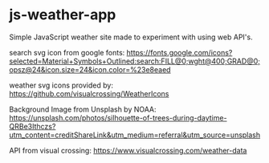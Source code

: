 # js-weather-app
Simple JavaScript weather site made to experiment with using web API's. 

search svg icon from google fonts:
https://fonts.google.com/icons?selected=Material+Symbols+Outlined:search:FILL@0;wght@400;GRAD@0;opsz@24&icon.size=24&icon.color=%23e8eaed

weather svg icons provided by:
https://github.com/visualcrossing/WeatherIcons

Background Image from Unsplash by NOAA:
https://unsplash.com/photos/silhouette-of-trees-during-daytime-QRBe3Ithczs?utm_content=creditShareLink&utm_medium=referral&utm_source=unsplash

API from visual crossing: 
https://www.visualcrossing.com/weather-data

